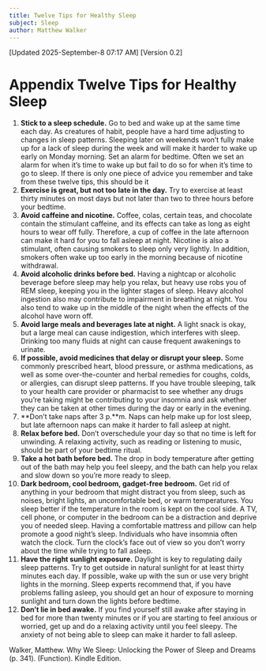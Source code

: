 ```yaml
---
title: Twelve Tips for Healthy Sleep
subject: Sleep
author: Matthew Walker
---
```

[Updated 2025-September-8 07:17 AM]
[Version 0.2]

# Appendix Twelve Tips for Healthy Sleep


1. **Stick to a sleep schedule.** Go to bed and wake up at the same time each day. As creatures of habit, people have a hard time adjusting to changes in sleep patterns. Sleeping later on weekends won’t fully make up for a lack of sleep during the week and will make it harder to wake up early on Monday morning. Set an alarm for bedtime. Often we set an alarm for when it’s time to wake up but fail to do so for when it’s time to go to sleep. If there is only one piece of advice you remember and take from these twelve tips, this should be it
2. **Exercise is great, but not too late in the day.** Try to exercise at least thirty minutes on most days but not later than two to three hours before your bedtime. 
3. **Avoid caffeine and nicotine.** Coffee, colas, certain teas, and chocolate contain the stimulant caffeine, and its effects can take as long as eight hours to wear off fully. Therefore, a cup of coffee in the late afternoon can make it hard for you to fall asleep at night. Nicotine is also a stimulant, often causing smokers to sleep only very lightly. In addition, smokers often wake up too early in the morning because of nicotine withdrawal. 
4. **Avoid alcoholic drinks before bed.** Having a nightcap or alcoholic beverage before sleep may help you relax, but heavy use robs you of REM sleep, keeping you in the lighter stages of sleep. Heavy alcohol ingestion also may contribute to impairment in breathing at night. You also tend to wake up in the middle of the night when the effects of the alcohol have worn off. 
5. **Avoid large meals and beverages late at night.** A light snack is okay, but a large meal can cause indigestion, which interferes with sleep. Drinking too many fluids at night can cause frequent awakenings to urinate. 
6. **If possible, avoid medicines that delay or disrupt your sleep.** Some commonly prescribed heart, blood pressure, or asthma medications, as well as some over-the-counter and herbal remedies for coughs, colds, or allergies, can disrupt sleep patterns. If you have trouble sleeping, talk to your health care provider or pharmacist to see whether any drugs you’re taking might be contributing to your insomnia and ask whether they can be taken at other times during the day or early in the evening. 
7. **Don’t take naps after 3 p.**m. Naps can help make up for lost sleep, but late afternoon naps can make it harder to fall asleep at night. 
8. **Relax before bed.** Don’t overschedule your day so that no time is left for unwinding. A relaxing activity, such as reading or listening to music, should be part of your bedtime ritual. 
9. **Take a hot bath before bed.** The drop in body temperature after getting out of the bath may help you feel sleepy, and the bath can help you relax and slow down so you’re more ready to sleep. 
10. **Dark bedroom, cool bedroom, gadget-free bedroom.** Get rid of anything in your bedroom that might distract you from sleep, such as noises, bright lights, an uncomfortable bed, or warm temperatures. You sleep better if the temperature in the room is kept on the cool side. A TV, cell phone, or computer in the bedroom can be a distraction and deprive you of needed sleep. Having a comfortable mattress and pillow can help promote a good night’s sleep. Individuals who have insomnia often watch the clock. Turn the clock’s face out of view so you don’t worry about the time while trying to fall asleep. 
11. **Have the right sunlight exposure.** Daylight is key to regulating daily sleep patterns. Try to get outside in natural sunlight for at least thirty minutes each day. If possible, wake up with the sun or use very bright lights in the morning. Sleep experts recommend that, if you have problems falling asleep, you should get an hour of exposure to morning sunlight and turn down the lights before bedtime. 
12. **Don’t lie in bed awake.** If you find yourself still awake after staying in bed for more than twenty minutes or if you are starting to feel anxious or worried, get up and do a relaxing activity until you feel sleepy. The anxiety of not being able to sleep can make it harder to fall asleep.



Walker, Matthew. Why We Sleep: Unlocking the Power of Sleep and Dreams (p. 341). (Function). Kindle Edition. 
